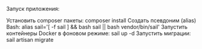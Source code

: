 Запуск приложения:

Установить composer пакеты: composer install
Создать псевдоним (alias) Bash: alias sail='[ -f sail ] && bash sail || bash vendor/bin/sail'
Запустить контейнеры Docker в фоновом режиме: sail up -d
Запустить миграции: sail artisan migrate
